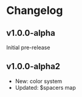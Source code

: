 # Changelog

## v1.0.0-alpha

Initial pre-release

## v1.0.0-alpha2

* New: color system
* Updated: $spacers map